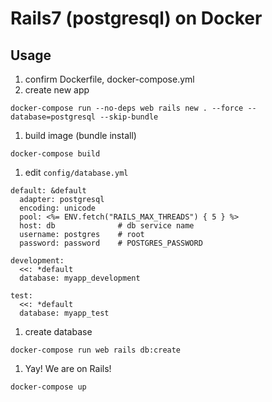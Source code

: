 # Rails7 (postgresql) on Docker

## Usage
1. confirm Dockerfile, docker-compose.yml
1. create new app
```bash=
docker-compose run --no-deps web rails new . --force --database=postgresql --skip-bundle
```
1. build image (bundle install)
```bash=
docker-compose build
```
1. edit `config/database.yml`
```yaml=
default: &default
  adapter: postgresql
  encoding: unicode
  pool: <%= ENV.fetch("RAILS_MAX_THREADS") { 5 } %>
  host: db              # db service name
  username: postgres    # root
  password: password    # POSTGRES_PASSWORD

development:
  <<: *default
  database: myapp_development

test:
  <<: *default
  database: myapp_test
```
1. create database
```bash=
docker-compose run web rails db:create
```
1. Yay! We are on Rails!
```
docker-compose up
```